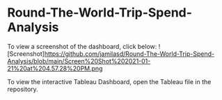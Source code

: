 # Round-The-World-Trip-Spend-Analysis

To view a screenshot of the dashboard, click below:
![Screenshot]https://github.com/jamilasd/Round-The-World-Trip-Spend-Analysis/blob/main/Screen%20Shot%202021-01-21%20at%204.57.28%20PM.png

To view the interactive Tableau Dashboard, open the Tableau file in the repository.
